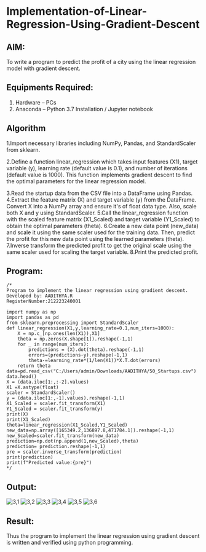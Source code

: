 # Implementation-of-Linear-Regression-Using-Gradient-Descent

## AIM:
To write a program to predict the profit of a city using the linear regression model with gradient descent.

## Equipments Required:
1. Hardware – PCs
2. Anaconda – Python 3.7 Installation / Jupyter notebook

## Algorithm
1.Import necessary libraries including NumPy, Pandas, and StandardScaler from sklearn.

2.Define a function linear_regression which takes input features (X1), target variable (y), learning rate (default value is 0.1), and number of iterations (default value is 1000). This function implements gradient descent to find the optimal parameters for the linear regression model.

3.Read the startup data from the CSV file into a DataFrame using Pandas.
4.Extract the feature matrix (X) and target variable (y) from the DataFrame. Convert X into a NumPy array and ensure it's of float data type. Also, scale both X and y using StandardScaler.
5.Call the linear_regression function with the scaled feature matrix (X1_Scaled) and target variable (Y1_Scaled) to obtain the optimal parameters (theta).
6.Create a new data point (new_data) and scale it using the same scaler used for the training data. Then, predict the profit for this new data point using the learned parameters (theta).
7.Inverse transform the predicted profit to get the original scale using the same scaler used for scaling the target variable.
8.Print the predicted profit.
## Program:
```
/*
Program to implement the linear regression using gradient descent.
Developed by: AADITHYA.R
RegisterNumber:212223240001

import numpy as np
import pandas as pd
from sklearn.preprocessing import StandardScaler
def linear_regression(X1,y,learning_rate=0.1,num_iters=1000):
    X = np.c_[np.ones(len(X1)),X1]
    theta = np.zeros(X.shape[1]).reshape(-1,1)
    for _ in range(num_iters):
        predictions = (X).dot(theta).reshape(-1,1)
        errors=(predictions-y).reshape(-1,1)
        theta-=learning_rate*(1/len(X1))*X.T.dot(errors)
    return theta
data=pd.read_csv("C:/Users/admin/Downloads/AADITHYA/50_Startups.csv")
data.head()
X = (data.iloc[1:,:-2].values)
X1 =X.astype(float)
scaler = StandardScaler()
y = (data.iloc[1:,-1].values).reshape(-1,1)
X1_Scaled = scaler.fit_transform(X1)
Y1_Scaled = scaler.fit_transform(y)
print(X)
print(X1_Scaled)
theta=linear_regression(X1_Scaled,Y1_Scaled)
new_data=np.array([165349.2,136897.8,471784.1]).reshape(-1,1)
new_Scaled=scaler.fit_transform(new_data)
prediction=np.dot(np.append(1,new_Scaled),theta)
prediction= prediction.reshape(-1,1)
pre = scaler.inverse_transform(prediction)
print(prediction)
print(f"Predicted value:{pre}")
*/
```

## Output:

![3,1](https://github.com/Aadithya2201/Implementation-of-Linear-Regression-Using-Gradient-Descent/assets/145917810/4aaf2aff-40c1-403e-89d8-89a91f5a5cf4)
![3,2](https://github.com/Aadithya2201/Implementation-of-Linear-Regression-Using-Gradient-Descent/assets/145917810/36bd2e0e-e7f0-4b27-b85e-848c05a7557b)
![3,3](https://github.com/Aadithya2201/Implementation-of-Linear-Regression-Using-Gradient-Descent/assets/145917810/543ecbe1-b43e-4495-bd80-6af1d6f6b5da)
![3,4](https://github.com/Aadithya2201/Implementation-of-Linear-Regression-Using-Gradient-Descent/assets/145917810/39faa3d5-869b-41fc-a883-affdf8b31891)
![3,5](https://github.com/Aadithya2201/Implementation-of-Linear-Regression-Using-Gradient-Descent/assets/145917810/d49e0739-426b-44a8-9b69-cd4adb1bfaee)
![3,6](https://github.com/Aadithya2201/Implementation-of-Linear-Regression-Using-Gradient-Descent/assets/145917810/5eb6a538-c1fb-4ba9-ac56-41bbc8a10835)

## Result:
Thus the program to implement the linear regression using gradient descent is written and verified using python programming.
